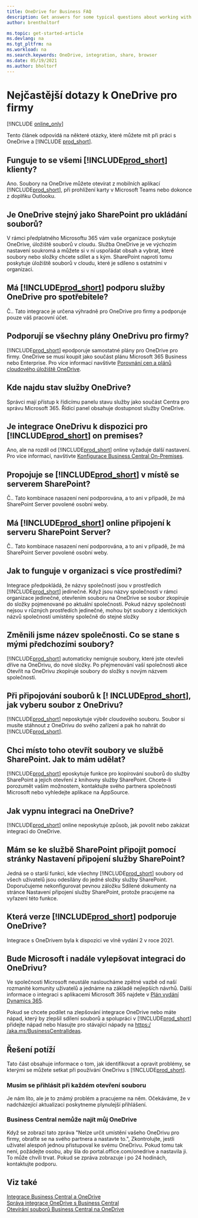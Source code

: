 ```yaml
---
title: OneDrive for Business FAQ
description: Get answers for some typical questions about working with OneDrive for Business and Business Central.
author: brentholtorf

ms.topic: get-started-article
ms.devlang: na
ms.tgt_pltfrm: na
ms.workload: na
ms.search.keywords: OneDrive, integration, share, browser
ms.date: 05/19/2021
ms.author: bholtorf
---
```

# Nejčastější dotazy k OneDrive pro firmy

[!INCLUDE [online_only](includes/online_only.md)]

Tento článek odpovídá na některé otázky, které můžete mít při práci s OneDrive a [!INCLUDE [prod_short](includes/prod_short.md)].

## Funguje to se všemi [!INCLUDE[prod_short](includes/prod_short.md)] klienty?

Ano. Soubory na OneDrive můžete otevírat z mobilních aplikací [!INCLUDE[prod_short](includes/prod_short.md)], při prohlížení karty v Microsoft Teams nebo dokonce z doplňku Outlooku.

## Je OneDrive stejný jako SharePoint pro ukládání souborů?

V rámci předplatného Microsoftu 365 vám vaše organizace poskytuje OneDrive, úložiště souborů v cloudu. Služba OneDrive je ve výchozím nastavení soukromá a můžete si v ní uspořádat obsah a vybrat, které soubory nebo složky chcete sdílet a s kým. SharePoint naproti tomu poskytuje úložiště souborů v cloudu, které je sdíleno s ostatními v organizaci.

## Má [!INCLUDE[prod_short](includes/prod_short.md)] podporu služby OneDrive pro spotřebitele?

Č.. Tato integrace je určena výhradně pro OneDrive pro firmy a podporuje pouze váš pracovní účet.

## Podporují se všechny plány OneDrivu pro firmy?

[!INCLUDE[prod_short](includes/prod_short.md)] epodporuje samostatné plány pro OneDrive pro firmy. OneDrive se musí koupit jako součást plánu Microsoft 365 Business nebo Enterprise. Pro více informací navštivte [Porovnání cen a plánů cloudového úložiště OneDrive](https://www.microsoft.com/microsoft-365/onedrive/compare-onedrive-plans?market=af&activetab=tab:primaryr2).

## Kde najdu stav služby OneDrive?

Správci mají přístup k řídicímu panelu stavu služby jako součást Centra pro správu Microsoft 365. Řídicí panel obsahuje dostupnost služby OneDrive.

## Je integrace OneDrivu k dispozici pro [!INCLUDE[prod_short](includes/prod_short.md)] on premises?

Ano, ale na rozdíl od [!INCLUDE[prod_short](includes/prod_short.md)] online vyžaduje další nastavení. Pro více informací, navštivte [Konfigurace Business Central On-Premises](admin-onedrive-integration.md#configuring-business-central-on-premises).

## Propojuje se [!INCLUDE[prod_short](includes/prod_short.md)] v místě se serverem SharePoint?

Č.. Tato kombinace nasazení není podporována, a to ani v případě, že má SharePoint Server povolené osobní weby.

## Má [!INCLUDE[prod_short](includes/prod_short.md)] online připojení k serveru SharePoint Server?

Č.. Tato kombinace nasazení není podporována, a to ani v případě, že má SharePoint Server povolené osobní weby.

## Jak to funguje v organizaci s více prostředími?

Integrace předpokládá, že názvy společností jsou v prostředích [!INCLUDE[prod_short](includes/prod_short.md)] jedinečné. Když jsou názvy společností v rámci organizace jedinečné, otevřením souboru na OneDrive se soubor zkopíruje do složky pojmenované po aktuální společnosti. Pokud názvy společností nejsou v různých prostředích jedinečné, mohou být soubory z identických názvů společností umístěny společně do stejné složky

## Změnili jsme název společnosti. Co se stane s mými předchozími soubory?

[!INCLUDE[prod_short](includes/prod_short.md)] automaticky nemigruje soubory, které jste otevřeli dříve na OneDrivu, do nové složky. Po přejmenování vaší společnosti akce Otevřít na OneDrivu zkopíruje soubory do složky s novým názvem společnosti.

## Při připojování souborů k [! INCLUDE[prod_short](includes/prod_short.md)], jak vyberu soubor z OneDrivu?
[!INCLUDE[prod_short](includes/prod_short.md)] neposkytuje výběr cloudového souboru. Soubor si musíte stáhnout z OneDrivu do svého zařízení a pak ho nahrát do [!INCLUDE[prod_short](includes/prod_short.md)].

## Chci místo toho otevřít soubory ve službě SharePoint. Jak to mám udělat?

[!INCLUDE[prod_short](includes/prod_short.md)] eposkytuje funkce pro kopírování souborů do služby SharePoint a jejich otevření z knihovny služby SharePoint. Chcete-li porozumět vašim možnostem, kontaktujte svého partnera společnosti Microsoft nebo vyhledejte aplikace na AppSource.

## Jak vypnu integraci na OneDrive?

[!INCLUDE[prod_short](includes/prod_short.md)]  online neposkytuje způsob, jak povolit nebo zakázat integraci do OneDrive.

## Mám se ke službě SharePoint připojit pomocí stránky Nastavení připojení služby SharePoint?

Jedná se o starší funkci, kde všechny [!INCLUDE[prod_short](includes/prod_short.md)] soubory od všech uživatelů jsou odesílány do jedné složky služby SharePoint. Doporučujeme nekonfigurovat pevnou záložku Sdílené dokumenty na stránce Nastavení připojení služby SharePoint, protože pracujeme na vyřazení této funkce.

## Která verze [!INCLUDE[prod_short](includes/prod_short.md)] podporuje OneDrive?

Integrace s OneDrivem byla k dispozici ve vlně vydání 2 v roce 2021.

## Bude Microsoft i nadále vylepšovat integraci do OneDrivu?

Ve společnosti Microsoft neustále nasloucháme zpětné vazbě od naší rozmanité komunity uživatelů a jednáme na základě nejlepších návrhů. Další informace o integraci s aplikacemi Microsoft 365 najdete v [Plán vydání Dynamics 365](/dynamics365-release-plan/2021wave1).

Pokud se chcete podílet na zlepšování integrace OneDrive nebo máte nápad, který by zlepšil sdílení souborů a spolupráci v [!INCLUDE[prod_short](includes/prod_short.md)] přidejte nápad nebo hlasujte pro stávající nápady na [https:/ /aka.ms/BusinessCentralIdeas](https://aka.ms/BusinessCentralIdeas).

## Řešení potíží

Tato část obsahuje informace o tom, jak identifikovat a opravit problémy, se kterými se můžete setkat při používání OneDrivu s [!INCLUDE[prod_short](includes/prod_short.md)].

### Musím se přihlásit při každém otevření souboru

Je nám líto, ale je to známý problém a pracujeme na něm. Očekáváme, že v nadcházející aktualizaci poskytneme plynulejší přihlášení.

### Business Central nemůže najít můj OneDrive

Když se zobrazí tato zpráva "Nelze určit umístění vašeho OneDrivu pro firmy, obraťte se na svého partnera a nastavte to.", Zkontrolujte, jestli uživatel alespoň jednou přistupoval ke svému OneDrivu. Pokud tomu tak není, požádejte osobu, aby šla do portal.office.com/onedrive a nastavila ji. To může chvíli trvat. Pokud se zpráva zobrazuje i po 24 hodinách, kontaktujte podporu.


## Viz také
[Integrace Business Central a OneDrive](across-onedrive-overview.md)  
[Správa integrace OneDrive s Business Central](admin-onedrive-integration.md)  
[Otevírání souborů Business Central na OneDrive](across-share-onedrive.md)
